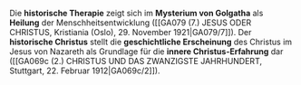 
Die **historische Therapie** zeigt sich im **Mysterium von Golgatha** als **Heilung** der Menschheitsentwicklung ([[GA079 (7.) JESUS ODER CHRISTUS, Kristiania (Oslo), 29. November 1921|GA079/7]]). Der **historische Christus** stellt die **geschichtliche Erscheinung** des Christus im Jesus von Nazareth als Grundlage für die **innere Christus-Erfahrung** dar ([[GA069c (2.) CHRISTUS UND DAS ZWANZIGSTE JAHRHUNDERT, Stuttgart, 22. Februar 1912|GA069c/2]]).
